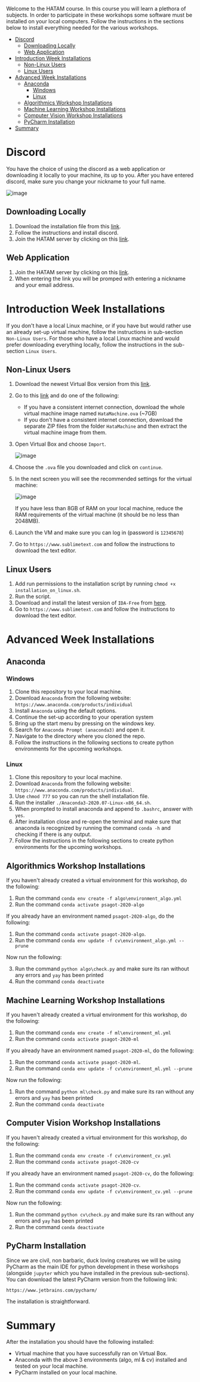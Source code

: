 Welcome to the HATAM course. In this course you will learn a plethora of subjects. In order to participate in these workshops some software must be installed on your local computers. Follow the instructions in the sections below to install everything needed for the various workshops.

- [Discord](#discord)
  * [Downloading Locally](#downloading-locally)
  * [Web Application](#web-application)
- [Introduction Week Installations](#introduction-week-installations)
  * [Non-Linux Users](#non-linux-users)
  * [Linux Users](#linux-users)
- [Advanced Week Installations](#advanced-week-installations)
  * [Anaconda](#anaconda)
    + [Windows](#windows)
    + [Linux](#linux)
  * [Algorithmics Workshop Installations](#algorithmics-workshop-installations)
  * [Machine Learning Workshop Installations](#machine-learning-workshop-installations)
  * [Computer Vision Workshop Installations](#computer-vision-workshop-installations)
  * [PyCharm Installation](#pycharm-installation)
- [Summary](#summary)

# Discord

You have the choice of using the discord as a web application or downloading it locally to your machine, its up to you. After you have entered discord, make sure you change your nickname to your full name.

![image](https://user-images.githubusercontent.com/38311688/90012201-9f65f900-dcab-11ea-9570-30a354828ed9.png)

## Downloading Locally

1. Download the installation file from this [link](https://discord.com/new/download).
2. Follow the instructions and install discord.
3. Join the HATAM server by clicking on this [link](https://discord.gg/EJcysAY).

## Web Application

1. Join the HATAM server by clicking on this [link](https://discord.gg/EJcysAY).
2. When entering the link you will be promped with entering a nickname and your email address.

# Introduction Week Installations

If you don't have a local Linux machine, or if you have but would rather use an already set-up virtual machine, follow the instructions in sub-section `Non-Linux Users`. For those who have a local Linux machine and would prefer downloading everything locally, follow the instructions in the sub-section `Linux Users`.

## Non-Linux Users

1. Download the newest Virtual Box version from this [link](https://www.virtualbox.org/wiki/Downloads).
2. Go to this [link](https://drive.google.com/drive/folders/1K_uQZUQykIimW44xKx2Azrn1jXxGuR49) and do one of the following:
    * If you have a consistent internet connection, download the whole virtual machine image named `HataMachine.ova` (~7GB)
    * If you don't have a consistent internet connection, download the separate ZIP files from the folder `HataMachine` and then extract the virtual machine image from them.
3. Open Virtual Box and choose `Import`.

    ![image](https://user-images.githubusercontent.com/38311688/90002771-c5839d00-dc9b-11ea-9773-6c4ec16d4b4b.png)

4. Choose the `.ova` file you downloaded and click on `continue`.
5. In the next screen you will see the recommended settings for the virtual machine:

    ![image](https://user-images.githubusercontent.com/38311688/90002795-d3d1b900-dc9b-11ea-9ff8-45d5880a8498.png)
    
    If you have less than 8GB of RAM on your local machine, reduce the RAM requirements of the virtual machine (it should be no less than 2048MB).

6. Launch the VM and make sure you can log in (password is `12345678`)
7. Go to `https://www.sublimetext.com` and follow the instructions to download the text editor.

## Linux Users

1. Add run permissions to the installation script by running `chmod +x installation_on_linux.sh`.
2. Run the script.
3. Download and install the latest version of `IDA-Free` from [here](https://www.hex-rays.com/products/ida/support/download_freeware/).
4. Go to `https://www.sublimetext.com` and follow the instructions to download the text editor.

# Advanced Week Installations

## Anaconda

### Windows

1. Clone this repository to your local machine.
2. Download `Anaconda` from the following website: `https://www.anaconda.com/products/individual`
3. Install `Anaconda` using the default options.
4. Continue the set-up according to your operation system
5. Bring up the start menu by pressing on the windows key.
6. Search for `Anaconda Prompt (anaconda3)` and open it.
7. Navigate to the directory where you cloned the repo.
8. Follow the instructions in the following sections to create python environments for the upcoming workshops.

### Linux

1. Clone this repository to your local machine.
2. Download `Anaconda` from the following website: `https://www.anaconda.com/products/individual`.
3. Use `chmod 777` so you can run the shell installation file.
4. Run the installer `./Anaconda3-2020.07-Linux-x86_64.sh`.
5. When prompted to install anaconda and append to `.bashrc`, answer with `yes`.
6. After installation close and re-open the terminal and make sure that anaconda is recognized by running the command `conda -h` and checking if there is any output.
7. Follow the instructions in the following sections to create python environments for the upcoming workshops.

## Algorithmics Workshop Installations

If you haven't already created a virtual environment for this workshop, do the following:

1. Run the command `conda env create -f algo\environment_algo.yml`
2. Run the command `conda activate psagot-2020-algo`

If you already have an environment named `psagot-2020-algo`, do the following:

1. Run the command `conda activate psagot-2020-algo`.
2. Run the command `conda env update -f cv\environment_algo.yml --prune`

Now run the following:

3. Run the command `python algo\check.py` and make sure its ran without any errors and `yay` has been printed
4. Run the command `conda deactivate`

## Machine Learning Workshop Installations

If you haven't already created a virtual environment for this workshop, do the following:

1. Run the command `conda env create -f ml\environment_ml.yml`
2. Run the command `conda activate psagot-2020-ml`

If you already have an environment named `psagot-2020-ml`, do the following:

1. Run the command `conda activate psagot-2020-ml`.
2. Run the command `conda env update -f cv\environment_ml.yml --prune`

Now run the following:

1. Run the command `python ml\check.py` and make sure its ran without any errors and `yay` has been printed
2. Run the command `conda deactivate`

## Computer Vision Workshop Installations

If you haven't already created a virtual environment for this workshop, do the following:

1. Run the command `conda env create -f cv\environment_cv.yml`
2. Run the command `conda activate psagot-2020-cv`

If you already have an environment named `psagot-2020-cv`, do the following:

1. Run the command `conda activate psagot-2020-cv`.
2. Run the command `conda env update -f cv\environment_cv.yml --prune`

Now run the following:

1. Run the command `python cv\check.py` and make sure its ran without any errors and `yay` has been printed
2. Run the command `conda deactivate`

## PyCharm Installation

Since we are civil, non barbaric, duck loving creatures we will be using PyCharm as the main IDE for python development in these workshops (alongside `jupyter` which you have installed in the previous sub-sections). You can download the latest PyCharm version from the following link:

`https://www.jetbrains.com/pycharm/`

The installation is straightforward.

# Summary

After the installation you should have the following installed:

* Virtual machine that you have successfully ran on Virtual Box.
* Anaconda with the above 3 environments (algo, ml & cv) installed and tested on your local machine.
* PyCharm installed on your local machine. 
